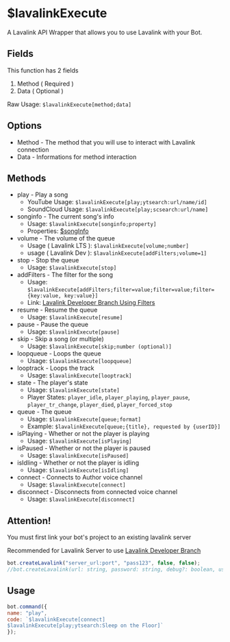 # $lavalinkExecute

A Lavalink API Wrapper that allows you to use Lavalink with your Bot.

## Fields

This function has 2 fields

1. Method \( Required \)
2. Data \( Optional \)

Raw Usage: `$lavalinkExecute[method;data]`

## Options

* Method - The method that you will use to interact with Lavalink connection
* Data - Informations for method interaction

## Methods

* play - Play a song
  * YouTube Usage: `$lavalinkExecute[play;ytsearch:url/name/id]`
  * SoundCloud Usage: `$lavalinkExecute[play;scsearch:url/name]`
* songinfo - The current song's info
  * Usage: `$lavalinkExecute[songinfo;property]`
  * Properties: [$songInfo](usdsonginfo.md#properties)
* volume - The volume of the queue
  * Usage \( Lavalink LTS \): `$lavalinkExecute[volume;number]`
  * usage \( Lavalink Dev \): `$lavalinkExecute[addFilters;volume=1]`
* stop - Stop the queue
  * Usage: `$lavalinkExecute[stop]`
* addFilters - The filter for the song
  * Usage: `$lavalinkExecute[addFilters;filter=value;filter=value;filter={key:value, key:value}]`
  * Link: [Lavalink Developer Branch Using Filters](https://github.com/freyacodes/Lavalink/blob/dev/IMPLEMENTATION.md#using-filters)
* resume - Resume the queue
  * Usage: `$lavalinkExecute[resume]`
* pause - Pause the queue
  * Usage: `$lavalinkExecute[pause]`
* skip - Skip a song \(or multiple\)
  * Usage: `$lavalinkExecute[skip;number (optional)]`
* loopqueue - Loops the queue
  * Usage: `$lavalinkExecute[loopqueue]`
* looptrack - Loops the track
  * Usage: `$lavalinkExecute[looptrack]`
* state - The player's state
  * Usage: `$lavalinkExecute[state]`
  * Player States: `player_idle`, `player_playing`, `player_pause`, `player_tr_change`, `player_died`, `player_forced_stop`
* queue - The queue
  * Usage: `$lavalinkExecute[queue;format]`
  * Example: `$lavalinkExecute[queue;{title}, requested by {userID}]`
* isPlaying - Whether or not the player is playing
  * Usage: `$lavalinkExecute[isPlaying]`
* isPaused - Whether or not the player is paused
  * Usage: `$lavalinkExecute[isPaused]`
* isIdling - Whether or not the player is idling
  * Usage: `$lavalinkExecute[isIdling]`
* connect - Connects to Author voice channel
  * Usage: `$lavalinkExecute[connect]`
* disconnect - Disconnects from connected voice channel
  * Usage: `$lavalinkExecute[disconnect]`

## Attention!

You must first link your bot's project to an existing lavalink server

Recommended for Lavalink Server to use [Lavalink Developer Branch](https://github.com/freyacodes/Lavalink/tree/dev)

```javascript
bot.createLavalink("server_url:port", "pass123", false, false);
//bot.createLavalink(url: string, password: string, debug?: boolean, useHTTPs?: boolean)
```

## Usage

```javascript
bot.command({
name: "play",
code: `$lavalinkExecute[connect]
$lavalinkExecute[play;ytsearch:Sleep on the Floor]`
});
```

